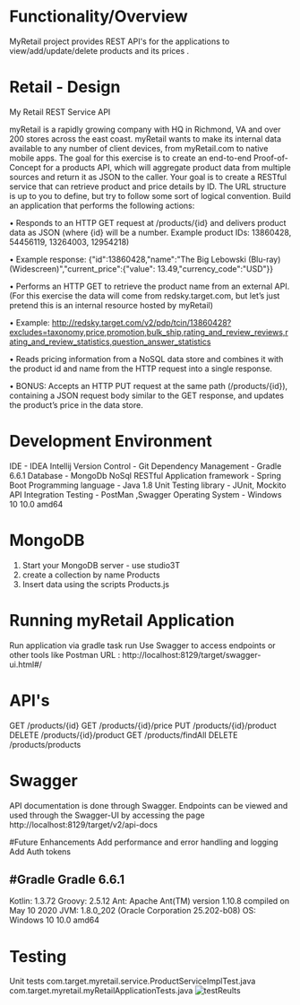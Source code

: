 # Functionality/Overview
MyRetail project provides REST API's for the applications to view/add/update/delete products and its prices .

# Retail - Design 
My Retail REST Service API

myRetail is a rapidly growing company with HQ in Richmond, VA and over 200 stores across the east coast. myRetail wants to make its internal data available to any number of client devices, from myRetail.com to native mobile apps. 
The goal for this exercise is to create an end-to-end Proof-of-Concept for a products API, which will aggregate product data from multiple sources and return it as JSON to the caller. 
Your goal is to create a RESTful service that can retrieve product and price details by ID. The URL structure is up to you to define, but try to follow some sort of logical convention.
Build an application that performs the following actions: 

•	Responds to an HTTP GET request at /products/{id} and delivers product data as JSON (where {id} will be a number. 
Example product IDs: 13860428, 54456119, 13264003, 12954218) 

•	Example response: {"id":13860428,"name":"The Big Lebowski (Blu-ray) (Widescreen)","current_price":{"value": 13.49,"currency_code":"USD"}}

•	Performs an HTTP GET to retrieve the product name from an external API. (For this exercise the data will come from redsky.target.com, but let’s just pretend this is an internal resource hosted by myRetail) 

•	Example: http://redsky.target.com/v2/pdp/tcin/13860428?excludes=taxonomy,price,promotion,bulk_ship,rating_and_review_reviews,rating_and_review_statistics,question_answer_statistics

•	Reads pricing information from a NoSQL data store and combines it with the product id and name from the HTTP request into a single response. 

•	BONUS: Accepts an HTTP PUT request at the same path (/products/{id}), containing a JSON request body similar to the GET response, and updates the product’s price in the data store. 

# Development Environment
IDE - IDEA Intellij
Version Control - Git
Dependency Management - Gradle 6.6.1
Database - MongoDb NoSql
RESTful Application framework - Spring Boot
Programming language - Java 1.8
Unit Testing library - JUnit, Mockito
API Integration Testing - PostMan ,Swagger
Operating System - Windows 10 10.0 amd64

# MongoDB
1. Start your MongoDB server - use studio3T 
2. create a collection by name Products
3. Insert data using the scripts Products.js

# Running myRetail Application
Run application via gradle task run
Use Swagger to access endpoints or other tools like Postman
URL : http://localhost:8129/target/swagger-ui.html#/

# API's
GET /products/{id}
GET /products/{id}/price
PUT /products/{id}/product
DELETE /products/{id}/product
GET /products/findAll
DELETE /products/products


# Swagger
API documentation is done through Swagger. Endpoints can be viewed and used through the Swagger-UI by accessing the page http://localhost:8129/target/v2/api-docs

#Future Enhancements
Add  performance and error handling and logging
Add Auth tokens 

#Gradle
Gradle 6.6.1
------------------------------------------------------------
Kotlin:       1.3.72
Groovy:       2.5.12
Ant:          Apache Ant(TM) version 1.10.8 compiled on May 10 2020
JVM:          1.8.0_202 (Oracle Corporation 25.202-b08)
OS:           Windows 10 10.0 amd64

# Testing
Unit tests
com.target.myretail.service.ProductServiceImplTest.java
com.target.myretail.myRetailApplicationTests.java
![testReults](https://user-images.githubusercontent.com/68809796/110689472-b8fefd00-8208-11eb-8b6e-55b5d37beb35.JPG)

